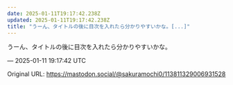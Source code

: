 ```yaml
---
date: 2025-01-11T19:17:42.238Z
updated: 2025-01-11T19:17:42.238Z
title: "うーん、タイトルの後に目次を入れたら分かりやすいかな。[...]"
---
```


<p>うーん、タイトルの後に目次を入れたら分かりやすいかな。</p>

&mdash; 2025-01-11 19:17:42 UTC

Original URL: https://mastodon.social/@sakuramochi0/113811329006931528
